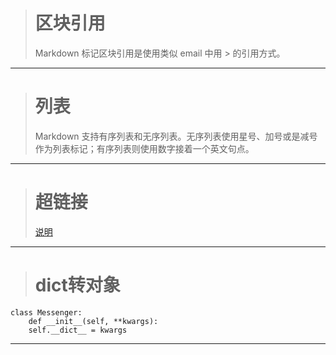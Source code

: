 ># 区块引用
>Markdown 标记区块引用是使用类似 email 中用 > 的引用方式。
***
># 列表
>Markdown 支持有序列表和无序列表。无序列表使用星号、加号或是减号作为列表标记；有序列表则使用数字接着一个英文句点。
***
># 超链接
>[说明](链接)
***
># dict转对象
	class Messenger:
		def __init__(self, **kwargs):
		self.__dict__ = kwargs
***
